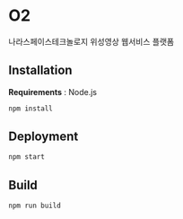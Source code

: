 # O2
나라스페이스테크놀로지 위성영상 웹서비스 플랫폼

## Installation
**Requirements** : Node.js

```bash
npm install
```

## Deployment

```bash
npm start
```

## Build

```bash
npm run build
```
